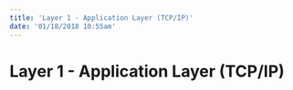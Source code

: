 ```yaml
---
title: 'Layer 1 - Application Layer (TCP/IP)'
date: '01/18/2018 10:55am'
---
```


# <a href="/network/foundations-of-networking-networking-basics/4-tcp-ip-model" class="nav-button transform"><span></span></a>Layer 1 - Application Layer (TCP/IP)
